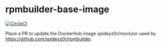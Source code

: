# rpmbuilder-base-image
[![CircleCI](https://circleci.com/gh/spideyz0r/rpmbuilder-base-image/tree/main.svg?style=shield)](https://circleci.com/gh/spideyz0r/rpmbuilder-base-image/?branch=main)

Place a PR to update the DockerHub image spideyz0r/mockzor used by https://github.com/spideyz0r/rpmbuilder.

